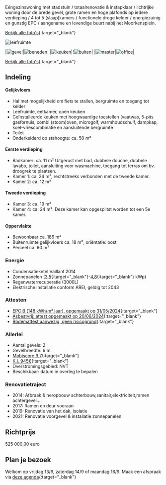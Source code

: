 Eéngezinswoning met stadstuin / totaalrenovatie & instapklaar / lichtrijke woning door de brede gevel, grote ramen en hoge plafonds op iedere verdieping / 4 tot 5 (slaap)kamers / functionele droge kelder / energiezuinig en gunstig EPC / aangename en levendige buurt nabij het Moorkensplein.

[Bekijk alle foto's](https://www.icloud.com/sharedalbum/#B1s5oqs3qqXNtA){:target="_blank"}

![leefruimte](photos/0_4_1_Leefruimte_gve.jpg)  

|![gevel](photos/0_0_2_voorgevel.jpg)|![beneden](photos/2_Voor_achter_zicht_gve.jpg)|
|![keuken](photos/4_3_Keuken.jpg)|!![buiten](photos/6_4_Buiten.jpg)|
|![master](photos/7_2_Kamer1.jpg)|![office](photos/9_6_Kamer4.jpg)|

[Bekijk alle foto's](https://www.icloud.com/sharedalbum/#B1s5oqs3qqXNtA){:target="_blank"}

## Indeling 
#### Gelijkvloers 
- Hal met mogelijkheid om fiets te stallen, bergruimte en toegang tot kelder
- Leefruimte, eetkamer, open keuken
- Geïnstalleerde keuken met hoogwaardige toestellen (vaatwas, 5-pits gasfornuis, combi (stoom)oven, microgolf, warmhoudschuif, dampkap, koel-vriescombinatie en aansluitende bergruimte
- Toilet
- Onderkelderd op stahoogte: ca. 50 m²

#### Eerste verdieping
- Badkamer: ca. 11 m² Uitgerust met bad, dubbele douche, dubbele lavabo, toilet, aansluiting voor wasmachine, toegang tot terras om bv. droogrek te plaatsen.
- Kamer 1: ca. 24 m², rechtstreeks verbonden met de tweede kamer.
- Kamer 2: ca. 12 m²
 
#### Tweede verdieping 
- Kamer 3: ca. 19 m²
- Kamer 4: ca. 24 m². Deze kamer kan opgesplitst worden tot een 5e kamer.
  
#### Oppervlakte
- Bewoonbaar ca. 186 m²
- Buitenruimte gelijkvloers ca. 18 m², oriëntatie: oost
- Perceel ca. 90 m²

### Energie
- Condensatieketel Vaillant 2014
- Zonnepanelen ([3,5](docs/pv_1.jpg){:target="_blank"}-[4,8](docs/pv_2.png){:target="_blank"} kWp)
- Regenwaterrecuperatie (3000L)
- Elektrische installatie conform AREI, geldig tot 2043

### Attesten
- [EPC B (148 kWh/m² jaar), opgemaakt op 31/05/2024](docs/epc.pdf){:target="_blank"}
- [Asbestvrij: attest opgemaakt op 20/06/2024](docs/asbestattest.pdf){:target="_blank"}
- [Bodemattest aanwezig, geen risicogrond](docs/bodemattest.pdf){:target="_blank"}

### Allerlei
- Aantal gevels: 2
- Gevelbreedte: 6 m
- [Mobiscore 9.7](docs/mobiscore.png){:target="_blank"}
- [K.I. 945€](docs/info_kadaster.png){:target="_blank"}
- Overstromingsgebied: NVT
- Beschikbaar: datum in overleg te bepalen

### Renovatietraject
- 2014: Afbraak & heropbouw achterbouw,sanitair,elektriciteit,ramen achtergevel…
- 2017: Ramen en deur vooraan
- 2019: Renovatie van het dak, isolatie
- 2021: Renovatie voorgevel & installatie zonnepanelen

## Richtprijs
525 000,00 euro

## Plan je bezoek
Welkom op vrijdag 13/9, zaterdag 14/9 of maandag 16/9. Maak een afspraak via [deze agenda](https://calendly.com/annesmits/30min?month=2024-09){:target="_blank"}




